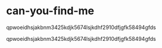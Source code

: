 # can-you-find-me

qpwoeidhsjakbnm3425kdjk5674lsjkdhf2910dfjgfk58494gfds

qpwoeidhsjakbnm3425kdjk5674lsjkdhf2910dfjgfk58494gfds